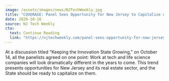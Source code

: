 ```yaml
---
image: /assets/images/news/NJTechWeekly.jpg
title: "COVERAGE: Panel Sees Opportunity for New Jersey to Capitalize on COVID-induced Workplace Trends"
date: 2020-10-16
source: NJ Tech Weekly
cta:
  text: Continue Reading
  link: "https://njtechweekly.com/panel-sees-opportunity-for-new-jersey-to-capitalize-on-covid-induced-workplace-shifts/"
---
```


At a discussion titled “Keeping the Innovation State Growing,” on October 14, all the panelists agreed on one point: Work at tech and life science companies will look dramatically different in the years to come. This trend presents opportunities for New Jersey and its real estate sector, and the State should be ready to capitalize on them.
